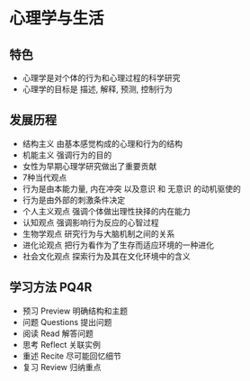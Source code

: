# 心理学与生活

## 特色

- 心理学是对个体的行为和心理过程的科学研究
- 心理学的目标是 描述, 解释, 预测, 控制行为

## 发展历程

- 结构主义 由基本感觉构成的心理和行为的结构
- 机能主义 强调行为的目的
- 女性为早期心理学研究做出了重要贡献
- 7种当代观点
- 行为是由本能力量, 内在冲突 以及意识 和 无意识 的动机驱使的
- 行为是由外部的刺激条件决定
- 个人主义观点 强调个体做出理性抉择的内在能力
- 认知观点 强调影响行为反应的心智过程
- 生物学观点 研究行为与大脑机制之间的关系
- 进化论观点 把行为看作为了生存而适应环境的一种进化
- 社会文化观点 探索行为及其在文化环境中的含义

## 学习方法 PQ4R

- 预习 Preview      明确结构和主题
- 问题 Questions    提出问题
- 阅读 Read         解答问题
- 思考 Reflect      关联实例
- 重述 Recite       尽可能回忆细节
- 复习 Review       归纳重点

